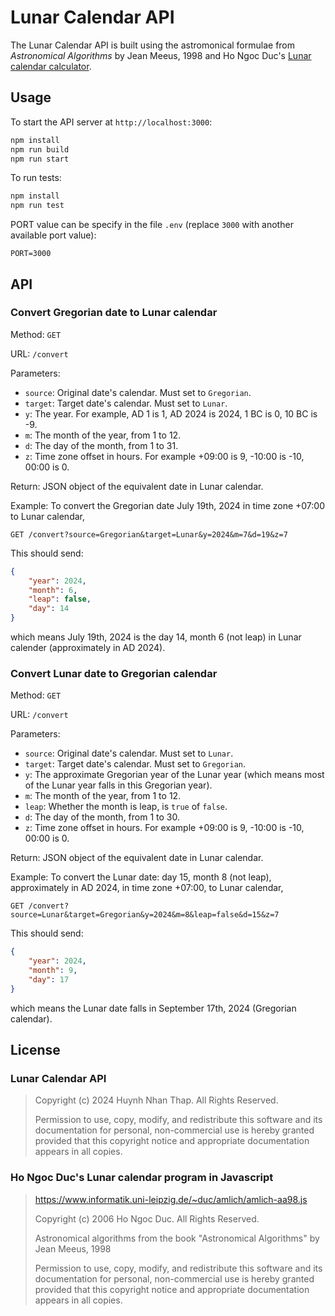 # Lunar Calendar API

The Lunar Calendar API is built using the astromonical formulae from *Astronomical Algorithms* by Jean Meeus, 1998 and Ho Ngoc Duc's [Lunar calendar calculator](https://www.informatik.uni-leipzig.de/~duc/amlich/JavaScript/).

## Usage

To start the API server at `http://localhost:3000`:

```bash
npm install
npm run build
npm run start
```

To run tests:

```bash
npm install
npm run test
```

PORT value can be specify in the file `.env` (replace `3000` with another available port value):

```
PORT=3000
```

## API

### Convert Gregorian date to Lunar calendar

Method: `GET`

URL: `/convert`

Parameters:

* `source`: Original date's calendar. Must set to `Gregorian`.
* `target`: Target date's calendar. Must set to `Lunar`.
* `y`: The year. For example, AD 1 is 1, AD 2024 is 2024, 1 BC is 0, 10 BC is -9.
* `m`: The month of the year, from 1 to 12.
* `d`: The day of the month, from 1 to 31.
* `z`: Time zone offset in hours. For example +09:00 is 9, -10:00 is -10, 00:00 is 0.

Return: JSON object of the equivalent date in Lunar calendar.

Example: To convert the Gregorian date July 19th, 2024 in time zone +07:00 to Lunar calendar,

```
GET /convert?source=Gregorian&target=Lunar&y=2024&m=7&d=19&z=7
```

This should send:

```json
{
    "year": 2024,
    "month": 6,
    "leap": false,
    "day": 14
}
```

which means July 19th, 2024 is the day 14, month 6 (not leap) in Lunar calender (approximately in AD 2024).

### Convert Lunar date to Gregorian calendar

Method: `GET`

URL: `/convert`

Parameters:

* `source`: Original date's calendar. Must set to `Lunar`.
* `target`: Target date's calendar. Must set to `Gregorian`.
* `y`: The approximate Gregorian year of the Lunar year (which means most of the Lunar year falls in this Gregorian year).
* `m`: The month of the year, from 1 to 12.
* `leap`: Whether the month is leap, is `true` of `false`.
* `d`: The day of the month, from 1 to 30.
* `z`: Time zone offset in hours. For example +09:00 is 9, -10:00 is -10, 00:00 is 0.

Return: JSON object of the equivalent date in Lunar calendar.

Example: To convert the Lunar date: day 15, month 8 (not leap), approximately in AD 2024, in time zone +07:00, to Lunar calendar,

```
GET /convert?source=Lunar&target=Gregorian&y=2024&m=8&leap=false&d=15&z=7
```

This should send:

```json
{
    "year": 2024,
    "month": 9,
    "day": 17
}
```

which means the Lunar date falls in September 17th, 2024 (Gregorian calendar).

## License

### Lunar Calendar API

> Copyright (c) 2024 Huynh Nhan Thap. All Rights Reserved.
> 
> Permission to use, copy, modify, and redistribute this software and its documentation for personal, non-commercial use is hereby granted provided that this copyright notice and appropriate documentation appears in all copies.

### Ho Ngoc Duc's Lunar calendar program in Javascript

> https://www.informatik.uni-leipzig.de/~duc/amlich/amlich-aa98.js
> 
> Copyright (c) 2006 Ho Ngoc Duc. All Rights Reserved.
> 
> Astronomical algorithms from the book "Astronomical Algorithms" by Jean Meeus, 1998
> 
> Permission to use, copy, modify, and redistribute this software and its documentation for personal, non-commercial use is hereby granted provided that this copyright notice and appropriate documentation appears in all copies.
